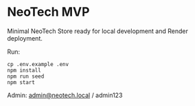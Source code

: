 # NeoTech MVP
Minimal NeoTech Store ready for local development and Render deployment.

Run:

```
cp .env.example .env
npm install
npm run seed
npm start
```

Admin: admin@neotech.local / admin123
